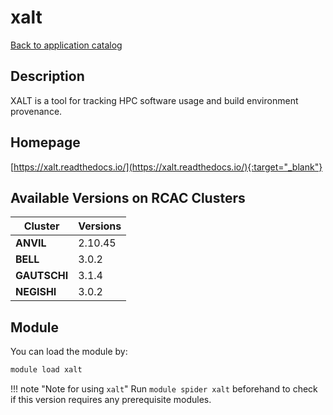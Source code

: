 # xalt

[Back to application catalog](../app_catalog.md)

## Description

XALT is a tool for tracking HPC software usage and build environment provenance.

## Homepage

[https://xalt.readthedocs.io/](https://xalt.readthedocs.io/){:target="_blank"}

## Available Versions on RCAC Clusters

|Cluster|Versions|
|---|---|
**ANVIL**|2.10.45
**BELL**|3.0.2
**GAUTSCHI**|3.1.4
**NEGISHI**|3.0.2

## Module

You can load the module by:

```bash
module load xalt
```

!!! note "Note for using `xalt`"
    Run `module spider xalt` beforehand to check if this version requires any prerequisite modules.
